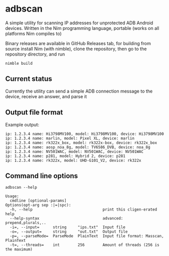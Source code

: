 adbscan
======

A simple utility for scanning IP addresses for unprotected ADB Android devices.
Written in the Nim programming language, portable (works on all platforms Nim compiles to)

Binary releases are available in GitHub Releases tab, for building from source install Nim (with nimble), clone the repository, then go to the repository directory, and run

```nimble build```


## Current status
Currently the utility can send a simple ADB connection message to the device, receive
an answer, and parse it

## Output file format
Example output:
```
ip: 1.2.3.4 name: Hi3798MV100, model: Hi3798MV100, device: Hi3798MV100
ip: 1.2.3.4 name: marlin, model: Pixel XL, device: marlin
ip: 1.2.3.4 name: rk322x_box, model: rk322x-box, device: rk322x_box
ip: 1.2.3.4 name: aosp_noa_8g, model: TV6586_DVB, device: noa_8g
ip: 1.2.3.4 name: NV501WAC, model: NV501WAC, device: NV501WAC
ip: 1.2.3.4 name: p281, model: Hybrid 2, device: p281
ip: 1.2.3.4 name: rk322x, model: UHD-G101_V2, device: rk322x

```

## Command line options
```
adbscan --help

Usage:
  cmdline [optional-params] 
Options(opt-arg sep :|=|spc):
  -h, --help                               print this cligen-erated help
  --help-syntax                            advanced: prepend,plurals,..
  -i=, --input=      string     "ips.txt"  Input file
  -o=, --output=     string     "out.txt"  Output file
  -p=, --parseMode=  ParseMode  PlainText  Input file format: Masscan, PlainText
  -t=, --threads=    int        256        Amount of threads (256 is the maximum)
```